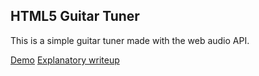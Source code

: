 ## HTML5 Guitar Tuner

This is a simple guitar tuner made with the web audio API.

[Demo](https://jbergknoff.github.io/guitar-tuner)
[Explanatory writeup](http://jonathan.bergknoff.com/journal/making-a-guitar-tuner-html5)
